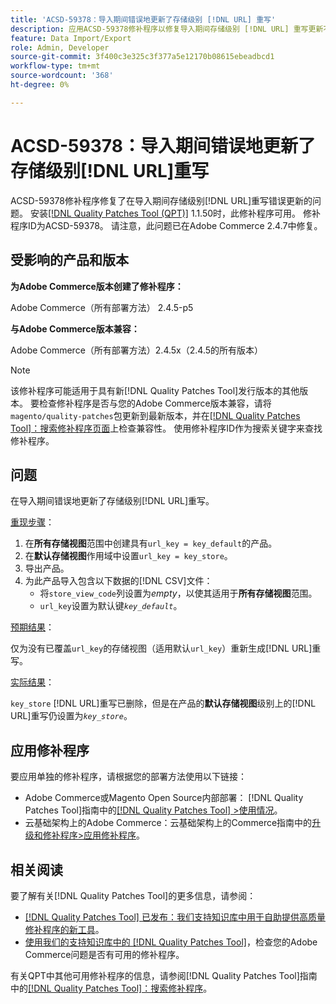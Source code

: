 ```yaml
---
title: 'ACSD-59378：导入期间错误地更新了存储级别 [!DNL URL] 重写'
description: 应用ACSD-59378修补程序以修复导入期间存储级别 [!DNL URL] 重写更新不正确的Adobe Commerce问题。
feature: Data Import/Export
role: Admin, Developer
source-git-commit: 3f400c3e325c3f377a5e12170b08615ebeadbcd1
workflow-type: tm+mt
source-wordcount: '368'
ht-degree: 0%

---
```



# ACSD-59378：导入期间错误地更新了存储级别[!DNL URL]重写

ACSD-59378修补程序修复了在导入期间存储级别[!DNL URL]重写错误更新的问题。 安装[[!DNL Quality Patches Tool (QPT)]](/help/announcements/adobe-commerce-announcements/magento-quality-patches-released-new-tool-to-self-serve-quality-patches.md) 1.1.50时，此修补程序可用。 修补程序ID为ACSD-59378。 请注意，此问题已在Adobe Commerce 2.4.7中修复。

## 受影响的产品和版本

**为Adobe Commerce版本创建了修补程序：**

Adobe Commerce（所有部署方法） 2.4.5-p5

**与Adobe Commerce版本兼容：**

Adobe Commerce（所有部署方法）2.4.5x（2.4.5的所有版本）

>[!NOTE]
>
>该修补程序可能适用于具有新[!DNL Quality Patches Tool]发行版本的其他版本。 要检查修补程序是否与您的Adobe Commerce版本兼容，请将`magento/quality-patches`包更新到最新版本，并在[[!DNL Quality Patches Tool]：搜索修补程序页面](https://experienceleague.adobe.com/tools/commerce-quality-patches/index.html?lang=zh-Hans)上检查兼容性。 使用修补程序ID作为搜索关键字来查找修补程序。

## 问题

在导入期间错误地更新了存储级别[!DNL URL]重写。

<u>重现步骤</u>：

1. 在&#x200B;**所有存储视图**&#x200B;范围中创建具有`url_key = key_default`的产品。
1. 在&#x200B;**默认存储视图**&#x200B;作用域中设置`url_key = key_store`。
1. 导出产品。
1. 为此产品导入包含以下数据的[!DNL CSV]文件：
   * 将`store_view_code`列设置为&#x200B;*empty*，以使其适用于&#x200B;**所有存储视图**&#x200B;范围。
   * `url_key`设置为默认键&#x200B;*`key_default`*。

<u>预期结果</u>：

仅为没有已覆盖`url_key`的存储视图（适用默认`url_key`）重新生成[!DNL URL]重写。

<u>实际结果</u>：

`key_store` [!DNL URL]重写已删除，但是在产品的&#x200B;**默认存储视图**&#x200B;级别上的[!DNL URL]重写仍设置为&#x200B;*`key_store`*。

## 应用修补程序

要应用单独的修补程序，请根据您的部署方法使用以下链接：

* Adobe Commerce或Magento Open Source内部部署： [!DNL Quality Patches Tool]指南中的[[!DNL Quality Patches Tool] >使用情况](https://experienceleague.adobe.com/docs/commerce-operations/tools/quality-patches-tool/usage.html?lang=zh-Hans)。
* 云基础架构上的Adobe Commerce：云基础架构上的Commerce指南中的[升级和修补程序>应用修补程序](https://experienceleague.adobe.com/docs/commerce-cloud-service/user-guide/develop/upgrade/apply-patches.html?lang=zh-Hans)。

## 相关阅读

要了解有关[!DNL Quality Patches Tool]的更多信息，请参阅：

* [[!DNL Quality Patches Tool] 已发布：我们支持知识库中用于自助提供高质量修补程序的新工具](/help/announcements/adobe-commerce-announcements/magento-quality-patches-released-new-tool-to-self-serve-quality-patches.md)。
* [使用我们的支持知识库中的 [!DNL Quality Patches Tool]](/help/support-tools/patches-available-in-qpt-tool/check-patch-for-magento-issue-with-magento-quality-patches.md)，检查您的Adobe Commerce问题是否有可用的修补程序。

有关QPT中其他可用修补程序的信息，请参阅[!DNL Quality Patches Tool]指南中的[[!DNL Quality Patches Tool]：搜索修补程序](https://experienceleague.adobe.com/tools/commerce-quality-patches/index.html?lang=zh-Hans)。
